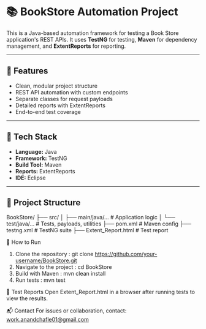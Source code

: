 # 📚 BookStore Automation Project

This is a Java-based automation framework for testing a Book Store application's REST APIs. It uses **TestNG** for testing, **Maven** for dependency management, and **ExtentReports** for reporting.

---

## 🚀 Features

- Clean, modular project structure  
- REST API automation with custom endpoints  
- Separate classes for request payloads  
- Detailed reports with ExtentReports  
- End-to-end test coverage

---

## 🧰 Tech Stack

- **Language:** Java  
- **Framework:** TestNG  
- **Build Tool:** Maven  
- **Reports:** ExtentReports  
- **IDE:** Eclipse

---

## 📁 Project Structure

BookStore/
├── src/
│   ├── main/java/...         # Application logic
│   └── test/java/...         # Tests, payloads, utilities
├── pom.xml                   # Maven config
├── testng.xml                # TestNG suite
├── Extent_Report.html        # Test report







 
🔧 How to Run
1.	Clone the repository     :   git clone https://github.com/your-username/BookStore.git
2.	Navigate to the project  :   cd BookStore
3.	Build with Maven         :   mvn clean install
4.	Run tests                :   mvn test
 
📑 Test Reports
Open Extent_Report.html in a browser after running tests to view the results.
 
📬 Contact
For issues or collaboration, contact: work.anandchafle01@gmail.com
